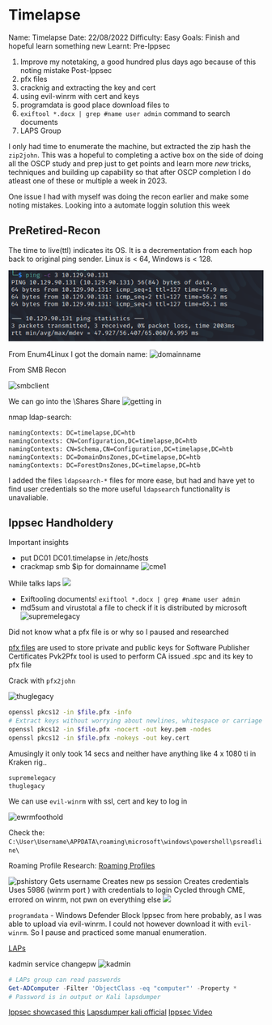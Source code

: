 # Timelapse
Name: Timelapse
Date:  22/08/2022
Difficulty:  Easy 
Goals:  Finish and hopeful learn something new
Learnt: 
Pre-Ippsec
1. Improve my notetaking, a good hundred plus days ago because of this noting mistake
Post-Ippsec
1. pfx files
2. cracknig and extracting the key and cert
2. using evil-winrm with cert and keys
3. programdata is good place download files to
4. `exiftool *.docx | grep #name user admin` command to search documents
5. LAPS Group


I only had time to enumerate the machine, but extracted the zip hash the `zip2john`. This was a hopeful to completing a active box on the side of doing all the OSCP study and prep just to get points and learn more *new* tricks, techniques and building up capability so that after OSCP completion I do atleast one of these or multiple a week in 2023.

One issue I had with myself was doing the recon earlier and make some noting mistakes. Looking into a automate loggin solution this week

## PreRetired-Recon

The time to live(ttl) indicates its OS. It is a decrementation from each hop back to original ping sender. Linux is < 64, Windows is < 128.

![ping](Screenshots/ping.png)

From Enum4Linux I got the domain name:
![domainname](domainname.png)

From SMB Recon

![smbclient](smbclient.png)

We can go into the \\Shares Share
![getting in](smbclient-shares.png)

nmap ldap-search:
```
namingContexts: DC=timelapse,DC=htb
namingContexts: CN=Configuration,DC=timelapse,DC=htb
namingContexts: CN=Schema,CN=Configuration,DC=timelapse,DC=htb
namingContexts: DC=DomainDnsZones,DC=timelapse,DC=htb
namingContexts: DC=ForestDnsZones,DC=timelapse,DC=htb
```

I added the files `ldapsearch-*` files for more ease, but had and have yet to find user credentials so the more useful `ldapsearch` functionality is unavaliable.


## Ippsec Handholdery

Important insights
- put DC01 DC01.timelapse in /etc/hosts
- crackmap smb $ip for domainname
![cme1](crackmapexec-ipp.png)

While talks laps
![](hashcat-examples.png)

- Exiftooling documents! 
`exiftool *.docx | grep #name user admin`
- md5sum and virustotal a file to check if it is distributed by microsoft
![supremelegacy](supremelegacy.png)

Did not know what a pfx file is or why so I paused and researched

[pfx files](https://docs.microsoft.com/en-us/windows-hardware/drivers/install/personal-information-exchange---pfx--files) are used to store private and public keys for Software Publisher Certificates
Pvk2Pfx tool is used to perform CA issued .spc and its key to pfx file

Crack with `pfx2john`

![thuglegacy](thuglegacy.png)

```bash
openssl pkcs12 -in $file.pfx -info
# Extract keys without worrying about newlines, whitespace or carriage returns
openssl pkcs12 -in $file.pfx -nocert -out key.pem -nodes
openssl pkcs12 -in $file.pfx -nokeys -out key.cert
```

Amusingly it only took 14 secs and neither have anything like 4 x 1080 ti in Kraken rig..

```
supremelegacy
thuglegacy
```

We can use `evil-winrm` with ssl, cert and key to log in

![ewrmfoothold](foothold.png)

Check the:
`C:\User\Username\APPDATA\roaming\microsoft\windows\powershell\psreadline\`

Roaming Profile Research:
[Roaming Profiles](https://docs.microsoft.com/en-us/windows-server/storage/folder-redirection/deploy-roaming-user-profiles)

![pshistory](password.png)
Gets username
Creates new ps session
Creates credentials
Uses 5986 (winrm port ) with credentials to login
Cycled through CME, errored on winrm, not pwn on everything else
![](cmeerror.png)


`programdata` - Windows Defender Block Ippsec from here probably, as I was able to upload via evil-winrm. I could not however download it with `evil-winrm`. So I pause and practiced some manual enumeration.


[LAPs](https://techcommunity.microsoft.com/t5/itops-talk-blog/step-by-step-guide-how-to-configure-microsoft-local/ba-p/2806185)

kadmin service changepw
![kadmin](kadmin.png)

```powershell
# LAPs group can read passwords
Get-ADComputer -Filter 'ObjectClass -eq "computer"' -Property *
# Password is in output or Kali lapsdumper
```

[Ippsec showcased this](https://github.com/n00py/LAPSDumper)
[Lapsdumper kali official](https://gitlab.com/kalilinux/packages/lapsdumper) 
[Ippsec Video](https://www.youtube.com/watch?v=gWTGGfl9ajQ)